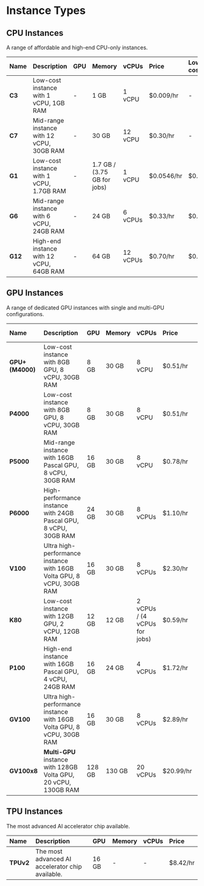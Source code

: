 # Instance Types

## CPU Instances

A range of affordable and high-end CPU-only instances.

| Name | Description | GPU | Memory | vCPUs | Price | Low-cost |
| :--- | :--- | :--- | :--- | :--- | :--- | :--- |
| **C3** | Low-cost instance with 1 vCPU, 1GB RAM | - | 1 GB | 1 vCPU | $0.009/hr | - |
| **C7** | Mid-range instance with 12 vCPU, 30GB RAM | - | 30 GB | 12 vCPU | $0.30/hr | - |
| **G1** | Low-cost instance with 1 vCPU, 1.7GB RAM | - | 1.7 GB / \(3.75 GB for jobs\) | 1 vCPU | $0.0546/hr | $0.0418 |
| **G6** | Mid-range instance with 6 vCPU, 24GB RAM | - | 24 GB | 6 vCPUs | $0.33/hr | $0.12 |
| **G12** | High-end instance with 12 vCPU, 64GB RAM | - | 64 GB | 12 vCPUs | $0.70/hr | $0.23 |

## GPU Instances

A range of dedicated GPU instances with single and multi-GPU configurations.

| Name | Description | GPU | Memory | vCPUs | Price | Low-cost |
| :--- | :--- | :--- | :--- | :--- | :--- | :--- |
| **GPU+ \(M4000\)** | Low-cost instance with 8GB GPU, 8 vCPU, 30GB RAM | 8 GB | 30 GB | 8 vCPU | $0.51/hr | - |
| **P4000** | Low-cost instance with 8GB GPU, 8 vCPU, 30GB RAM | 8 GB | 30 GB | 8 vCPU | $0.51/hr | - |
| **P5000** | Mid-range instance with 16GB Pascal GPU, 8 vCPU, 30GB RAM | 16 GB | 30 GB | 8 vCPU | $0.78/hr | - |
| **P6000** | High-performance instance with 24GB Pascal GPU, 8 vCPU, 30GB RAM | 24 GB | 30 GB | 8 vCPUs | $1.10/hr | - |
| **V100** | Ultra high-performance instance with 16GB Volta GPU, 8 vCPU, 30GB RAM | 16 GB | 30 GB | 8 vCPUs | $2.30/hr | - |
| **K80** | Low-cost instance with 12GB GPU, 2 vCPU, 12GB RAM | 12 GB | 12 GB | 2 vCPUs / \(4 vCPUs for jobs\) | $0.59/hr | $0.25/hr |
| **P100** | High-end instance with 16GB Pascal GPU, 4 vCPU, 24GB RAM | 16 GB | 24 GB | 4 vCPUs | $1.72/hr | $0.59/hr |
| **GV100** | Ultra high-performance instance with 16GB Volta GPU, 8 vCPU, 30GB RAM | 16 GB | 30 GB | 8 vCPUs | $2.89/hr | $1.15/hr |
| **GV100x8** | **Multi-GPU** instance with 128GB Volta GPU, 20 vCPU, 130GB RAM | 128 GB | 130 GB | 20 vCPUs | $20.99/hr | $8.43/hr |

## TPU Instances

The most advanced AI accelerator chip available.

| Name | Description | GPU | Memory | vCPUs | Price |
| :--- | :--- | :--- | :--- | :--- | :--- |
| **TPUv2** | The most advanced AI accelerator chip available. | 16 GB | - | - | $8.42/hr |

